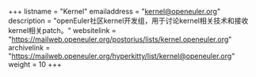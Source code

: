 +++
listname = "Kernel"
emailaddress = "kernel@openeuler.org"
description = "openEuler社区kernel开发组，用于讨论kernel相关技术和接收kernel相关patch。"
websitelink = "https://mailweb.openeuler.org/postorius/lists/kernel.openeuler.org"
archivelink = "https://mailweb.openeuler.org/hyperkitty/list/kernel@openeuler.org"
weight =  10
+++
